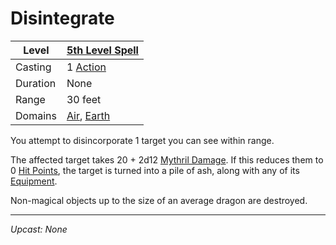 # Disintegrate

| Level    | [5th Level Spell](5th%20Level%20Spells.md)                                  |
| -------- | ---------------------------------------------------------------------------- |
| Casting  | 1 [Action](../../../../Game%20Procedures/Core%20Procedures/Action.md)        |
| Duration | None                                                                         |
| Range    | 30 feet                                                                      |
| Domains  | [Air](../../Spell%20Domains/Air.md), [Earth](../../Spell%20Domains/Earth.md) |

You attempt to disincorporate 1 target you can see within range.

The affected target takes 20 + 2d12 [Mythril Damage](../../../../Game%20Procedures/Combat/Damage%20Types/Mythril%20Damage.md). If this reduces them to 0 [Hit Points](../../../../Player%20Characters/Derived%20Statistics/Hit%20Points.md), the target is turned into a pile of ash, along with any of its [Equipment](../../../../Player%20Characters/Derived%20Statistics/Equipment.md).

Non-magical objects up to the size of an average dragon are destroyed.

---
*Upcast: None*
